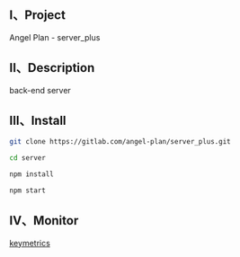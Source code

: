 ## I、Project
Angel Plan - server_plus

## II、Description
back-end server

## III、Install

```bash
git clone https://gitlab.com/angel-plan/server_plus.git
```

```bash
cd server
```

```bash
npm install
```

```bash
npm start
```

## IV、Monitor

[keymetrics](https://app.keymetrics.io/#/bucket/59e615e450293e9b856cf6e7/dashboard)